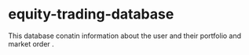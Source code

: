 # equity-trading-database
This  database conatin information about the user and their portfolio and market order .
